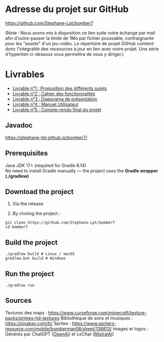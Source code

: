 # Adresse du projet sur GitHub

https://github.com/Stephane-Lpt/bomber7

(Note : Nous avons mis à disposition ce lien suite notre échange par mail afin d'outre-passer la limite de 1Mo par fichier poussable, contraignante pour les "assets" d'un jeu-vidéo.
Le répertoire de projet GitHub contient donc l'intégralité des ressources à jour en lien avec notre projet. Une série d'hyperlien ci-dessous vous permettra de vous y diriger.)

# Livrables
 - [Livrable n°1 : Proposition des différents sujets](https://github.com/Stephane-Lpt/bomber7/blob/main/livrables/sujets.pdf)
 - [Livrable n°2  : Cahier des fonctionnalités](https://github.com/Stephane-Lpt/bomber7/blob/main/livrables/fonctionnalites.pdf)
 - [Livrable n°3 : Diaporama de présentation](https://github.com/Stephane-Lpt/bomber7/blob/main/livrables/presentation.pdf)
 - [Livrable n°4 : Manuel Utilisateur](https://github.com/Stephane-Lpt/bomber7/blob/main/livrables/utilisateur.pdf)
 - [Livrable n°5 : Compte-rendu final du projet](https://github.com/Stephane-Lpt/bomber7/blob/main/livrables/rapport.pdf)

## Javadoc

https://stephane-lpt.github.io/bomber7/

## Prerequisites

Java JDK 17+ (required for Gradle 8.14)  
No need to install Gradle manually — the project uses the **Gradle wrapper (./gradlew)**

## Download the project

1. Via the release

2. By cloning the project :
```
git clone https://github.com/Stephane-Lpt/bomber7
cd bomber7
```

## Build the project

```
./gradlew build # Linux / macOS
gradlew.bat build # Windows
```

## Run the project
```
./gradlew run
```

## Sources

Textures des maps : https://www.curseforge.com/minecraft/texture-packs/primes-hd-textures
Bibliothèque de sons et musiques : https://pixabay.com/fr/
Sprites : https://www.spriters-resource.com/mobile/bomberman08/sheet/138813/ 
Images et logos : Générés par ChatGPT ([OpenAI](https://chatgpt.com/)) et LeChat ([MistralAI](https://chat.mistral.ai/chat))



